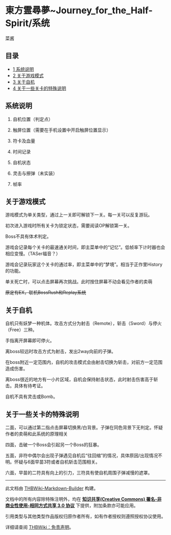 # 東方霊尋夢~Journey_for_the_Half-Spirit/系统

<!-- source html: G:\repos\THBWiki-Markdown-Builder\THBWikiMarkdown\Temp\main\b\b8\ns0%3A%E6%9D%B1%E6%96%B9%E9%9C%8A%E5%B0%8B%E5%A4%A2%7EJourney_for_the_Half-Spirit%2F%E7%B3%BB%E7%BB%9F.html -->

菜酱


## 目录

- [1 系统说明](#系统说明)
- [2 关于游戏模式](#关于游戏模式)
- [3 关于自机](#关于自机)
- [4 关于一些关卡的特殊说明](#关于一些关卡的特殊说明)





## 系统说明
  
[](./文件-东方灵寻梦系统.png.md)
  
1. 自机位置（判定点）
  
2. 触屏位置（需要在手机设置中开启触屏位置显示）
  
3. 符卡及血量
  
4. 时间记录
  
5. 自机状态
  
6. 灵击与擦弹（未实装）
  
7. 帧率
  


## 关于游戏模式
  
游戏模式为单关类型，通过上一关即可解锁下一关。每一关可以反复游玩。
  
初次进入游戏时所有关卡为锁定状态，需要阅读OP解锁第一关。
  
Boss不具有体术判定。
  
游戏会记录每个关卡的最速通关时间，即主菜单中的“记忆”。低帧率下计时器也会相应变慢。（TASer福音？）
  
游戏会记录玩家这个关卡的通过率，即主菜单中的“梦境”。相当于正作里History的功能。
  
单关死亡时，可以点击屏幕再次挑战。此时按住屏幕不动会看见作者的卖萌
  
 ~~原定有EX，联机BossRush和Replay系统~~ 
  


## 关于自机
  
自机只有妖梦一种机体。攻击方式分为射击（Remote），斩击（Sword）与停火（Free）三种。
  
手指离开屏幕即可停火。
  
离boss较远时攻击方式为射击，发出2way向前的子弹。
  
在boss附近一定范围内，自机的攻击模式会由射击切换为斩击，对前方一定范围造成伤害。
  
离boss很近的地方有一小片区域，自机会保持射击状态，此时射击伤害高于斩击。具体有待考证。
  
自机不具有灵击或Bomb。
  


## 关于一些关卡的特殊说明
  
二面，可以通过第二指点击屏幕切换黑/白背景。子弹在同色背景下无判定。怀疑作者的卖萌和此系统的原理相关
  
四面，击破一个Boss会引起另一个Boss的狂暴。
  
五面，非符中偶尔会出现子弹遇见自机后“往回缩”的情况，具体原因/出现情况不明。怀疑与6面早苗3符或者自机斩击范围相关。
  
六面，早苗的二符具有向上的引力，三符具有使自机周围子弹减慢的遮罩。
  





---

此文档由 [THBWiki-Markdown-Builder](https://github.com/Delsin-Yu/THBWiki-Markdown-Builder) 构建。

文档中的所有内容除特殊注明外，均在 [**知识共享(Creative Commons) 署名-非商业性使用-相同方式共享 3.0 协议**](https://creativecommons.org/licenses/by-sa/3.0/deed.zh-hans) 下提供，附加条款亦可能应用。

引用类型与其他类型作品版权归原作者所有，如有作者授权则遵照授权协议使用。

详细请查阅 [THBWiki：免责声明](https://thbwiki.cc/THBWiki:%E5%85%8D%E8%B4%A3%E5%A3%B0%E6%98%8E)。

